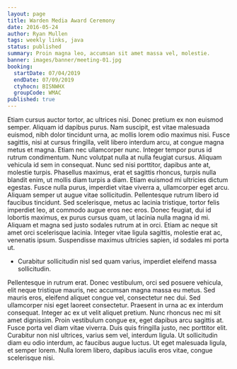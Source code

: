 ```yaml
---
layout: page
title: Warden Media Award Ceremony
date: 2016-05-24
author: Ryan Mullen
tags: weekly links, java
status: published
summary: Proin magna leo, accumsan sit amet massa vel, molestie.
banner: images/banner/meeting-01.jpg
booking:
  startDate: 07/04/2019
  endDate: 07/09/2019
  ctyhocn: BISNWHX
  groupCode: WMAC
published: true
---
```

Etiam cursus auctor tortor, ac ultrices nisi. Donec pretium ex non euismod semper. Aliquam id dapibus purus. Nam suscipit, est vitae malesuada euismod, nibh dolor tincidunt urna, ac mollis lorem odio maximus nisi. Fusce sagittis, nisi at cursus fringilla, velit libero interdum arcu, at congue magna metus et magna. Etiam nec ullamcorper nunc. Integer tempor purus id rutrum condimentum. Nunc volutpat nulla at nulla feugiat cursus.
Aliquam vehicula id sem in consequat. Nunc sed nisi porttitor, dapibus ante at, molestie turpis. Phasellus maximus, erat et sagittis rhoncus, turpis nulla blandit enim, ut mollis diam turpis a diam. Etiam euismod mi ultricies dictum egestas. Fusce nulla purus, imperdiet vitae viverra a, ullamcorper eget arcu. Aliquam semper ut augue vitae sollicitudin. Pellentesque rutrum libero id faucibus tincidunt. Sed scelerisque, metus ac lacinia tristique, tortor felis imperdiet leo, at commodo augue eros nec eros. Donec feugiat, dui id lobortis maximus, ex purus cursus quam, ut lacinia nulla magna id mi. Aliquam et magna sed justo sodales rutrum at in orci. Etiam ac neque sit amet orci scelerisque lacinia. Integer vitae ligula sagittis, molestie erat ac, venenatis ipsum. Suspendisse maximus ultricies sapien, id sodales mi porta ut.

* Curabitur sollicitudin nisl sed quam varius, imperdiet eleifend massa sollicitudin.

Pellentesque in rutrum erat. Donec vestibulum, orci sed posuere vehicula, elit neque tristique mauris, nec accumsan magna massa eu metus. Sed mauris eros, eleifend aliquet congue vel, consectetur nec dui. Sed ullamcorper nisi eget laoreet consectetur. Praesent in urna ac ex interdum consequat. Integer ac ex ut velit aliquet pretium. Nunc rhoncus nec mi sit amet dignissim. Proin vestibulum congue ex, eget dapibus arcu sagittis at. Fusce porta vel diam vitae viverra. Duis quis fringilla justo, nec porttitor elit. Curabitur non nisl ultrices, varius sem vel, interdum ligula. Ut sollicitudin diam eu odio interdum, ac faucibus augue luctus. Ut eget malesuada ligula, et semper lorem. Nulla lorem libero, dapibus iaculis eros vitae, congue scelerisque nisi.
